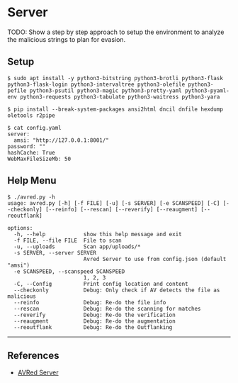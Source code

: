 # Server

TODO: Show a step by step approach to setup the environment to analyze the malicious strings to plan for evasion.

## Setup

```
$ sudo apt install -y python3-bitstring python3-brotli python3-flask python3-flask-login python3-intervaltree python3-olefile python3-pefile python3-psutil python3-magic python3-pretty-yaml python3-pyaml-env python3-requests python3-tabulate python3-waitress python3-yara
```

```
$ pip install --break-system-packages ansi2html dncil dnfile hexdump oletools r2pipe
```

```
$ cat config.yaml 
server:
  amsi: "http://127.0.0.1:8001/"
password: ""
hashCache: True
WebMaxFileSizeMb: 50
```

## Help Menu

```
$ ./avred.py -h
usage: avred.py [-h] [-f FILE] [-u] [-s SERVER] [-e SCANSPEED] [-C] [--checkonly] [--reinfo] [--rescan] [--reverify] [--reaugment] [--reoutflank]

options:
  -h, --help            show this help message and exit
  -f FILE, --file FILE  File to scan
  -u, --uploads         Scan app/uploads/*
  -s SERVER, --server SERVER
                        Avred Server to use from config.json (default "amsi")
  -e SCANSPEED, --scanspeed SCANSPEED
                        1, 2, 3
  -C, --Config          Print config location and content
  --checkonly           Debug: Only check if AV detects the file as malicious
  --reinfo              Debug: Re-do the file info
  --rescan              Debug: Re-do the scanning for matches
  --reverify            Debug: Re-do the verification
  --reaugment           Debug: Re-do the augmentation
  --reoutflank          Debug: Re-do the Outflanking
```

---
## References

- [AVRed Server](https://github.com/dobin/avred-server)